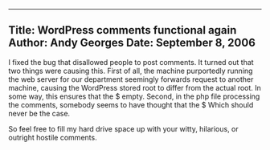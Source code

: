 -----
Title:  WordPress comments functional again
Author: Andy Georges
Date: September 8, 2006
-----







I fixed the bug that disallowed people to post comments. It turned out
that two things were causing this. First of all, the machine purportedly
running the web server for our department seemingly forwards request to
another machine, causing the WordPress stored root to differ from the
actual root. In some way, this ensures that the $
empty. Second, in the php file processing the comments, somebody seems
to have thought that the $
Which should never be the case.


So feel free to fill my hard drive space up with your witty, hilarious,
or outright hostile comments.




